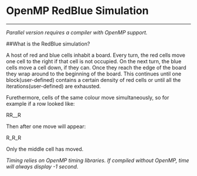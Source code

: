 # OpenMP RedBlue Simulation
***

*Parallel version requires a compiler with OpenMP support.*

##What is the RedBlue simulation?

A host of red and blue cells inhabit a board. Every turn, the red cells move one cell to the
right if that cell is not occupied. On the next turn, the blue cells move a cell down, if they
can. Once they reach the edge of the board they wrap around to the beginning of the board. This
continues until one block(user-defined) contains a certain density of red cells or until all the
iterations(user-defined) are exhausted.

Furethermore, cells of the same colour move simultaneously, so for example if a row looked like:
<Space is S>

RR__R

Then after one move will appear:

R_R_R

Only the middle cell has moved.

*Timing relies on OpenMP timing libraries. If compiled without OpenMP, time will always display -1 second.*

